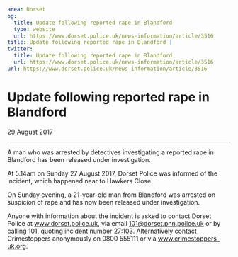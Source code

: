 ```yaml
area: Dorset
og:
  title: Update following reported rape in Blandford
  type: website
  url: https://www.dorset.police.uk/news-information/article/3516
title: Update following reported rape in Blandford |
twitter:
  title: Update following reported rape in Blandford
  url: https://www.dorset.police.uk/news-information/article/3516
url: https://www.dorset.police.uk/news-information/article/3516
```

# Update following reported rape in Blandford

29 August 2017

* * *

A man who was arrested by detectives investigating a reported rape in Blandford has been released under investigation.

At 5.14am on Sunday 27 August 2017, Dorset Police was informed of the incident, which happened near to Hawkers Close.

On Sunday evening, a 21-year-old man from Blandford was arrested on suspicion of rape and has now been released under investigation.

Anyone with information about the incident is asked to contact Dorset Police at www.dorset.police.uk, via email 101@dorset.pnn.police.uk or by calling 101, quoting incident number 27:103. Alternatively contact Crimestoppers anonymously on 0800 555111 or via www.crimestoppers-uk.org.

